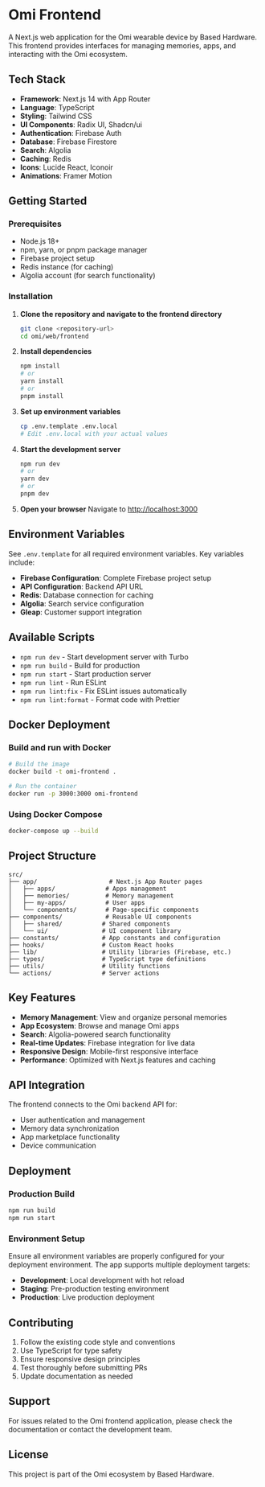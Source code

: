 # Omi Frontend

A Next.js web application for the Omi wearable device by Based Hardware. This frontend provides interfaces for managing memories, apps, and interacting with the Omi ecosystem.

## Tech Stack

- **Framework**: Next.js 14 with App Router
- **Language**: TypeScript
- **Styling**: Tailwind CSS
- **UI Components**: Radix UI, Shadcn/ui
- **Authentication**: Firebase Auth
- **Database**: Firebase Firestore
- **Search**: Algolia
- **Caching**: Redis
- **Icons**: Lucide React, Iconoir
- **Animations**: Framer Motion

## Getting Started

### Prerequisites

- Node.js 18+ 
- npm, yarn, or pnpm package manager
- Firebase project setup
- Redis instance (for caching)
- Algolia account (for search functionality)

### Installation

1. **Clone the repository and navigate to the frontend directory**
   ```bash
   git clone <repository-url>
   cd omi/web/frontend
   ```

2. **Install dependencies**
   ```bash
   npm install
   # or
   yarn install
   # or
   pnpm install
   ```

3. **Set up environment variables**
   ```bash
   cp .env.template .env.local
   # Edit .env.local with your actual values
   ```

4. **Start the development server**
   ```bash
   npm run dev
   # or
   yarn dev
   # or
   pnpm dev
   ```

5. **Open your browser**
   Navigate to [http://localhost:3000](http://localhost:3000)

## Environment Variables

See `.env.template` for all required environment variables. Key variables include:

- **Firebase Configuration**: Complete Firebase project setup
- **API Configuration**: Backend API URL
- **Redis**: Database connection for caching
- **Algolia**: Search service configuration
- **Gleap**: Customer support integration

## Available Scripts

- `npm run dev` - Start development server with Turbo
- `npm run build` - Build for production
- `npm run start` - Start production server
- `npm run lint` - Run ESLint
- `npm run lint:fix` - Fix ESLint issues automatically
- `npm run lint:format` - Format code with Prettier

## Docker Deployment

### Build and run with Docker

```bash
# Build the image
docker build -t omi-frontend .

# Run the container
docker run -p 3000:3000 omi-frontend
```

### Using Docker Compose

```bash
docker-compose up --build
```

## Project Structure

```
src/
├── app/                    # Next.js App Router pages
│   ├── apps/              # Apps management
│   ├── memories/          # Memory management
│   ├── my-apps/           # User apps
│   └── components/        # Page-specific components
├── components/            # Reusable UI components
│   ├── shared/           # Shared components
│   └── ui/               # UI component library
├── constants/            # App constants and configuration
├── hooks/                # Custom React hooks
├── lib/                  # Utility libraries (Firebase, etc.)
├── types/                # TypeScript type definitions
├── utils/                # Utility functions
└── actions/              # Server actions
```

## Key Features

- **Memory Management**: View and organize personal memories
- **App Ecosystem**: Browse and manage Omi apps
- **Search**: Algolia-powered search functionality
- **Real-time Updates**: Firebase integration for live data
- **Responsive Design**: Mobile-first responsive interface
- **Performance**: Optimized with Next.js features and caching

## API Integration

The frontend connects to the Omi backend API for:
- User authentication and management
- Memory data synchronization
- App marketplace functionality
- Device communication

## Deployment

### Production Build

```bash
npm run build
npm run start
```

### Environment Setup

Ensure all environment variables are properly configured for your deployment environment. The app supports multiple deployment targets:

- **Development**: Local development with hot reload
- **Staging**: Pre-production testing environment
- **Production**: Live production deployment

## Contributing

1. Follow the existing code style and conventions
2. Use TypeScript for type safety
3. Ensure responsive design principles
4. Test thoroughly before submitting PRs
5. Update documentation as needed

## Support

For issues related to the Omi frontend application, please check the documentation or contact the development team.

## License

This project is part of the Omi ecosystem by Based Hardware.

